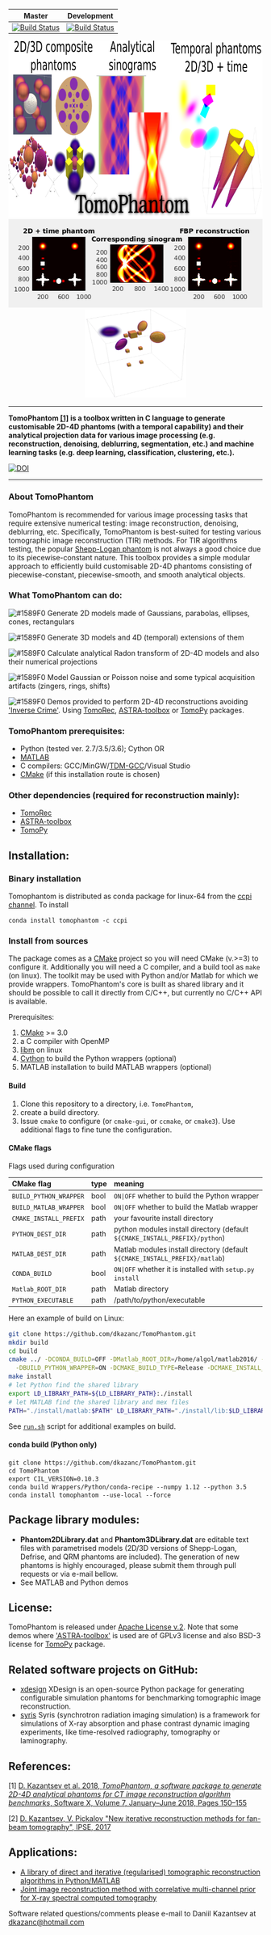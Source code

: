 | Master | Development |
|--------|-------------|
| [![Build Status](https://anvil.softeng-support.ac.uk/jenkins/buildStatus/icon?job=CILsingle/TomoPhantom)](https://anvil.softeng-support.ac.uk/jenkins/job/CILsingle/job/TomoPhantom/) | [![Build Status](https://anvil.softeng-support.ac.uk/jenkins/buildStatus/icon?job=CILsingle/TomoPhantom-dev)](https://anvil.softeng-support.ac.uk/jenkins/job/CILsingle/job/TomoPhantom-dev/) |

<div align="center">
  <img src="docs/img/TomoPhantomLogo.png" height="350"><br>
  <img src="docs/img/models2Dtime/2DtModel14.gif" height="175"><img src="docs/img/models4D/model11_4D.gif "height="175" width="200"><br>
</div>

****************
**TomoPhantom <a href="https://doi.org/10.1016/j.softx.2018.05.003">[1]</a> is a toolbox written in C language to generate customisable 2D-4D phantoms (with a temporal capability) and their analytical projection data for various image processing (e.g. reconstruction, denoising, deblurring, segmentation, etc.) and machine learning tasks (e.g. deep learning, classification, clustering, etc.).**

<a href="https://doi.org/10.5281/zenodo.1215758"><img src="https://zenodo.org/badge/95991001.svg" alt="DOI"></a>
****************    
   
 <div class="post-content">
        <h3 class="post-title">About TomoPhantom </h3>
        <p> TomoPhantom is recommended for various image processing tasks that require extensive numerical testing: image reconstruction, denoising, deblurring, etc. Specifically, TomoPhantom is best-suited for testing various tomographic image reconstruction (TIR) methods. For TIR algorithms testing, the popular <a href="https://en.wikipedia.org/wiki/Shepp%E2%80%93Logan_phantom">Shepp-Logan phantom</a> is not always a good choice due to its piecewise-constant nature. This toolbox provides a simple modular approach to efficiently build customisable 2D-4D phantoms consisting of piecewise-constant, piecewise-smooth, and smooth analytical objects.        
        </p>
 </div>

### What **TomoPhantom** can do:         
 ![#1589F0](https://placehold.it/15/1589F0/000000?text=+) Generate 2D models made of Gaussians, parabolas, ellipses, cones, rectangulars
 
 ![#1589F0](https://placehold.it/15/1589F0/000000?text=+) Generate 3D models and 4D (temporal) extensions of them
 
 ![#1589F0](https://placehold.it/15/1589F0/000000?text=+) Calculate analytical Radon transform of 2D-4D models and also their numerical projections
 
 ![#1589F0](https://placehold.it/15/1589F0/000000?text=+) Model Gaussian or Poisson noise and some typical acquisition artifacts (zingers, rings, shifts)
 
 ![#1589F0](https://placehold.it/15/1589F0/000000?text=+) Demos provided to perform 2D-4D reconstructions avoiding <a href="http://www.sciencedirect.com/science/article/pii/S0377042705007296">'Inverse Crime'</a>. Using <a href="https://github.com/dkazanc/TomoRec">TomoRec</a>, <a href="http://www.astra-toolbox.com/">ASTRA-toolbox</a> or <a href="http://tomopy.readthedocs.io/en">TomoPy</a> packages.  

### **TomoPhantom** prerequisites: 

 * Python (tested ver. 2.7/3.5/3.6); Cython OR
 * [MATLAB](www.mathworks.com/products/matlab/) 
 * C compilers: GCC/MinGW/[TDM-GCC](http://tdm-gcc.tdragon.net/)/Visual Studio
 * [CMake](https://cmake.org) (if this installation route is chosen)

### Other dependencies (required for reconstruction mainly):
 * [TomoRec](https://github.com/dkazanc/TomoRec)
 * [ASTRA-toolbox](http://www.astra-toolbox.com/)
 * [TomoPy](http://tomopy.readthedocs.io)

## Installation:

### Binary installation
Tomophantom is distributed as conda package for linux-64 from the [ccpi](https://www.ccpi.ac.uk) [channel](https://anaconda.org/ccpi). To install 

```
conda install tomophantom -c ccpi
```

### Install from sources

The package comes as a [CMake](https://cmake.org) project so you will need CMake (v.>=3) to configure it. Additionally you will need a C compiler, and a build tool as `make` (on linux). The toolkit may be used with Python and/or Matlab for which we provide wrappers. TomoPhantom's core is built as shared library and it should be possible to call it directly from C/C++, but currently no C/C++ API is available. 

Prerequisites:
1. [CMake](https://cmake.org) >= 3.0
2. a C compiler with OpenMP
3. [libm](https://en.wikipedia.org/wiki/C_mathematical_functions#libm) on linux
4. [Cython](https://cython.org/) to build the Python wrappers (optional)
5. MATLAB installation to build MATLAB wrappers (optional)

#### Build

1. Clone this repository to a directory, i.e. `TomoPhantom`, 
2. create a build directory. 
3. Issue `cmake` to configure (or `cmake-gui`, or `ccmake`, or `cmake3`). Use additional flags to fine tune the configuration. 

#### CMake flags
Flags used during configuration

| CMake flag | type | meaning |
|:---|:----|:----|
| `BUILD_PYTHON_WRAPPER` | bool | `ON\|OFF` whether to build the Python wrapper |
| `BUILD_MATLAB_WRAPPER` | bool | `ON\|OFF` whether to build the Matlab wrapper |
| `CMAKE_INSTALL_PREFIX` | path | your favourite install directory |
| `PYTHON_DEST_DIR` | path | python modules install directory (default `${CMAKE_INSTALL_PREFIX}/python`) |
| `MATLAB_DEST_DIR` | path | Matlab modules install directory (default `${CMAKE_INSTALL_PREFIX}/matlab`)|
| `CONDA_BUILD`| bool | `ON\|OFF` whether it is installed with `setup.py install`|
| `Matlab_ROOT_DIR` | path | Matlab directory|
|`PYTHON_EXECUTABLE` | path | /path/to/python/executable|

Here an example of build on Linux:

```bash
git clone https://github.com/dkazanc/TomoPhantom.git
mkdir build
cd build
cmake ../ -DCONDA_BUILD=OFF -DMatlab_ROOT_DIR=/home/algol/matlab2016/ -DBUILD_MATLAB_WRAPPER=ON \
  -DBUILD_PYTHON_WRAPPER=ON -DCMAKE_BUILD_TYPE=Release -DCMAKE_INSTALL_PREFIX=./install
make install
# let Python find the shared library
export LD_LIBRARY_PATH=${LD_LIBRARY_PATH}:./install
# let MATLAB find the shared library and mex files
PATH="./install/matlab:$PATH" LD_LIBRARY_PATH="./install/lib:$LD_LIBRARY_PATH" matlab
```

See [`run.sh`](https://github.com/dkazanc/TomoPhantom/blob/master/run.sh) script for additional examples on build.

#### conda build (Python only)
```
git clone https://github.com/dkazanc/TomoPhantom.git
cd TomoPhantom
export CIL_VERSION=0.10.3
conda build Wrappers/Python/conda-recipe --numpy 1.12 --python 3.5
conda install tomophantom --use-local --force
```

## Package library modules:
- **Phantom2DLibrary.dat** and **Phantom3DLibrary.dat** are editable text files with parametrised models (2D/3D versions of Shepp-Logan, Defrise, and QRM phantoms are included). The generation of new phantoms is highly encouraged, please submit them through pull requests or via e-mail bellow. 
- See MATLAB and Python demos

## License:
TomoPhantom is released under [Apache License v.2](http://www.apache.org/licenses/LICENSE-2.0). Note that some demos where ['ASTRA-toolbox'](http://www.astra-toolbox.com/) is used are of GPLv3 license and also BSD-3 license for [TomoPy](http://tomopy.readthedocs.io/en) package.

## Related software projects on GitHub:
- [xdesign](https://github.com/tomography/xdesign) XDesign is an open-source Python package for generating configurable simulation phantoms for benchmarking tomographic image reconstruction.
- [syris](https://github.com/ufo-kit/syris) Syris (synchrotron radiation imaging simulation) is a framework for simulations of X-ray absorption and phase contrast dynamic imaging experiments, like time-resolved radiography, tomography or laminography.

## References:

[1] [D. Kazantsev et al. 2018, *TomoPhantom, a software package to generate 2D-4D analytical phantoms for CT image reconstruction algorithm benchmarks*, Software X, Volume 7, January–June 2018, Pages 150–155](https://doi.org/10.1016/j.softx.2018.05.003)

[2] [D. Kazantsev, V. Pickalov "New iterative reconstruction methods for fan-beam tomography", IPSE, 2017](https://doi.org/10.1080/17415977.2017.1340946)

## Applications: 
* [A library of direct and iterative (regularised) tomographic reconstruction algorithms in Python/MATLAB](https://github.com/dkazanc/TomoRec)
* [Joint image reconstruction method with correlative multi-channel prior for X-ray spectral computed tomography](https://github.com/dkazanc/multi-channel-X-ray-CT)

Software related questions/comments please e-mail to Daniil Kazantsev at dkazanc@hotmail.com
